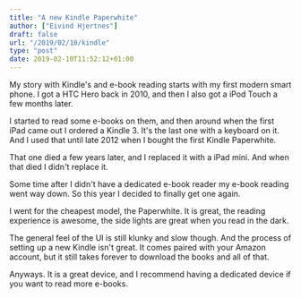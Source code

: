 ```yaml
---
title: "A new Kindle Paperwhite"
author: ["Eivind Hjertnes"]
draft: false
url: "/2019/02/10/kindle"
type: "post"
date: 2019-02-10T11:52:12+01:00
---
```


My story with Kindle's and e-book reading starts with my first modern
smart phone. I got a HTC Hero back in 2010, and then I also got a iPod
Touch a few months later.

I started to read some e-books on them, and then around when the first
iPad came out I ordered a Kindle 3. It's the last one with a keyboard on
it. And I used that until late 2012 when I bought the first Kindle
Paperwhite.

That one died a few years later, and I replaced it with a iPad mini. And
when that died I didn't replace it.

Some time after I didn't have a dedicated e-book reader my e-book
reading went way down. So this year I decided to finally get one again.

I went for the cheapest model, the Paperwhite. It is great, the reading
experience is awesome, the side lights are great when you read in the
dark.

The general feel of the UI is still klunky and slow though. And the
process of setting up a new Kindle isn't great. It comes paired with
your Amazon account, but it still takes forever to download the books
and all of that.

Anyways. It is a great device, and I recommend having a dedicated device
if you want to read more e-books.
